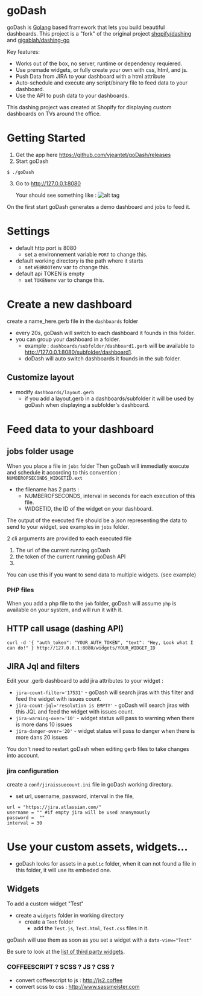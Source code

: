 goDash
==========

goDash is [Golang][1] based framework that lets you build beautiful dashboards.
This project is a "fork" of the original project [shopify/dashing][2] and [gigablah/dashing-go][3]

Key features:

* Works out of the box, no server, runtime or dependency requiered.
* Use premade widgets, or fully create your own with css, html, and js.
* Push Data from JIRA to your dashboard with a html attribute
* Auto-schedule and execute any script/binary file to feed data to your dashboard.
* Use the API to push data to your dashboards.

This dashing project was created at Shopify for displaying custom dashboards on TVs around the office.

# Getting Started
1. Get the app here https://github.com/vjeantet/goDash/releases
2. Start goDash
  ```
  $ ./goDash
  ```
3. Go to http://127.0.0.1:8080

	Your should see something like : 
	![alt tag](https://raw.githubusercontent.com/vjeantet/goDash/master/screenshot.png)	


On the first start goDash generates a demo dashboard and jobs to feed it.

# Settings
* default http port is 8080
	* set a environnement variable ```PORT``` to change this.
* default working directory is the path where it starts
	* set ```WEBROOT```env var to change this.
* default api TOKEN is empty
	* set ```TOKEN```env var to change this.


# Create a new dashboard
create a name_here.gerb file in the ```dashboards``` folder

* every 20s, goDash will switch to each dashboard it founds in this folder.
* you can group your dashboard in a folder.
	* example : ```dashboards/subfolder/dashboard1.gerb```  will be available to http://127.0.0.1:8080/subfolder/dashboard1. 
	* doDash will auto switch dashboards it founds in the sub folder.

## Customize layout
* modify ```dashboards/layout.gerb```
	* if you add a layout.gerb in a dashboards/subfolder it will be used by goDash when displaying a subfolder's dashboard.


# Feed data to your dashboard

## jobs folder usage
When you place a file in ```jobs``` folder Then goDash will immediatly execute and schedule it according to this convention : ```NUMBEROFSECONDS_WIDGETID.ext```
* the filename has 2 parts :
	* NUMBEROFSECONDS,  interval in seconds for each execution of this file.
	* WIDGETID, the ID of the widget on your dashboard.

The output of the executed file should be a json representing the data to send to your widget, see examples in ```jobs``` folder.

2 cli arguments are provided to each executed file
1. The url of the current running goDash
2. the token of the current running goDash API
3. 
You can use this if you want to send data to multiple widgets. (see example)

### PHP files
When you add a php file to the ```job``` folder, goDash will  assume ```php``` is available on your system, and will run it with it.

## HTTP call usage (dashing API)
```
curl -d '{ "auth_token": "YOUR_AUTH_TOKEN", "text": "Hey, Look what I can do!" } http://127.0.0.1:8080/widgets/YOUR_WIDGET_ID
```


## JIRA Jql and filters
Edit your .gerb dashboard to add jira attributes to your widget :

* ```jira-count-filter='17531'``` - goDash will search jiras with this filter and feed the widget with issues count.
* ```jira-count-jql='resolution is EMPTY'``` - goDash will search jiras with this JQL and feed the widget with issues count.
* ```jira-warning-over='10'``` - widget status will pass to warning when there is more dans 10 issues
* ```jira-danger-over='20'``` - widget status will pass to danger when there is more dans 20 issues

You don't need to restart goDash when editing gerb files to take changes into account.

### jira configuration
create a ```conf/jiraissuecount.ini``` file in goDash working directory.
* set url, username, password, interval in the file, 

```
url = "https://jira.atlassian.com/"
username = "" #if empty jira will be used anonymously
password =  ""
interval = 30
```


# Use your custom assets, widgets...
* goDash looks for assets in a ```public``` folder, when it can not found a file in this folder, it will use its embeded one.

## Widgets
To add a custom widget "Test"
* create a ```widgets``` folder in working directory
	* create a ```Test``` folder
		* add the ```Test.js```, ```Test.html```, ```Test.css``` files in it.

goDash will use them as soon as you set a widget with a ```data-view="Test"```

Be sure to look at the [list of third party widgets][4].


### COFFEESCRIPT ? SCSS ? JS ? CSS ?
* convert coffeescript to js : http://js2.coffee
* convert scss to css : http://www.sassmeister.com


[1]: http://golang.org
[2]: http://shopify.github.io/dashing
[3]: https://github.com/gigablah/dashing-go
[4]: https://github.com/Shopify/dashing/wiki/Additional-Widgets
